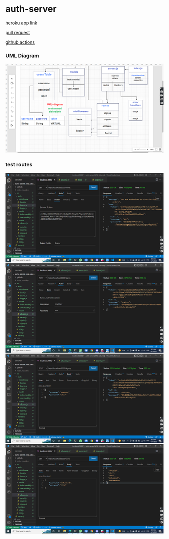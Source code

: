 # auth-server

[heroku app link]()

[pull request]()

[github actions]()


### UML Diagram 

![UML](bearerUML.png)

### test routes 

![a](./testScreenShots/test1.png)
![b](./testScreenShots/test2.png)
![c](./testScreenShots/test3.png)
![d](./testScreenShots/test4.png)